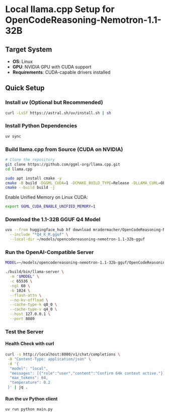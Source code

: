 # Local llama.cpp Setup for OpenCodeReasoning-Nemotron-1.1-32B

## Target System
- **OS**: Linux
- **GPU**: NVIDIA GPU with CUDA support
- **Requirements**: CUDA-capable drivers installed

## Quick Setup

### Install uv (Optional but Recommended)
```bash
curl -LsSf https://astral.sh/uv/install.sh | sh
```

### Install Python Dependencies
```bash
uv sync
```

### Build llama.cpp from Source (CUDA on NVIDIA)
```bash
# Clone the repository
git clone https://github.com/ggml-org/llama.cpp.git
cd llama.cpp

sudo apt install cmake -y
cmake -B build -DGGML_CUDA=1 -DCMAKE_BUILD_TYPE=Release -DLLAMA_CURL=OFF
cmake --build build -j
```

Enable Unified Memory on Linux CUDA:
```bash
export GGML_CUDA_ENABLE_UNIFIED_MEMORY=1
```

### Download the 1.1-32B GGUF Q4 Model

```bash
uvx --from huggingface_hub hf download mradermacher/OpenCodeReasoning-Nemotron-1.1-32B-GGUF \
  --include "*Q4_K_M.gguf" \
  --local-dir ~/models/opencodereasoning-nemotron-1.1-32b-gguf
```

### Run the OpenAI-Compatible Server

```bash
MODEL=~/models/opencodereasoning-nemotron-1.1-32b-gguf/OpenCodeReasoning-Nemotron-1.1-32B.Q4_K_M.gguf

./build/bin/llama-server \
  -m "$MODEL" \
  -c 65536 \
  -ngl 60 \
  -b 1024 \
  --flash-attn \
  --no-kv-offload \
  --cache-type-k q8_0 \
  --cache-type-v q4_0 \
  --host 127.0.0.1 \
  --port 8080
```

### Test the Server

#### Health Check with curl
```bash
curl -s http://localhost:8080/v1/chat/completions \
 -H "Content-Type: application/json" \
 -d '{
  "model": "local",
  "messages": [{"role":"user","content":"Confirm 64k context active."}],
  "max_tokens": 64,
  "temperature": 0.2
 }' | jq .
```

#### Run the uv Python client

```bash
uv run python main.py
```
